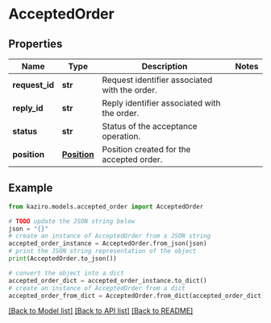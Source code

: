 # AcceptedOrder

## Properties

| Name           | Type                        | Description                                   | Notes |
| -------------- | --------------------------- | --------------------------------------------- | ----- |
| **request_id** | **str**                     | Request identifier associated with the order. |
| **reply_id**   | **str**                     | Reply identifier associated with the order.   |
| **status**     | **str**                     | Status of the acceptance operation.           |
| **position**   | [**Position**](Position.md) | Position created for the accepted order.      |

## Example

```python
from kaziro.models.accepted_order import AcceptedOrder

# TODO update the JSON string below
json = "{}"
# create an instance of AcceptedOrder from a JSON string
accepted_order_instance = AcceptedOrder.from_json(json)
# print the JSON string representation of the object
print(AcceptedOrder.to_json())

# convert the object into a dict
accepted_order_dict = accepted_order_instance.to_dict()
# create an instance of AcceptedOrder from a dict
accepted_order_from_dict = AcceptedOrder.from_dict(accepted_order_dict)
```

[[Back to Model list]](../README.md#documentation-for-models) [[Back to API list]](../README.md#documentation-for-api-endpoints) [[Back to README]](../README.md)
